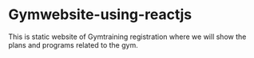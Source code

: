 # Gymwebsite-using-reactjs
This is static website of Gymtraining registration where we will show the plans and programs related to the gym.

